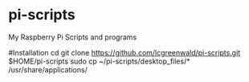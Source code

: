 # pi-scripts
My Raspberry Pi Scripts and programs

#Installation
cd
git clone https://github.com/lcgreenwald/pi-scripts.git $HOME/pi-scripts
sudo cp ~/pi-scripts/desktop_files/* /usr/share/applications/

